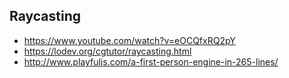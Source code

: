 ## Raycasting

* https://www.youtube.com/watch?v=eOCQfxRQ2pY
* https://lodev.org/cgtutor/raycasting.html
* http://www.playfuljs.com/a-first-person-engine-in-265-lines/
